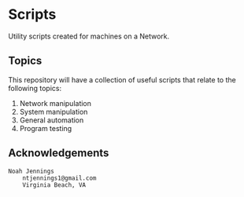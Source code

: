 # Scripts

Utility scripts created for machines on a Network.

## Topics

This repository will have a collection of useful scripts that relate to the following topics:

1. Network manipulation
2. System manipulation
3. General automation
4. Program testing

## Acknowledgements
```
Noah Jennings 
    ntjennings1@gmail.com
    Virginia Beach, VA
```